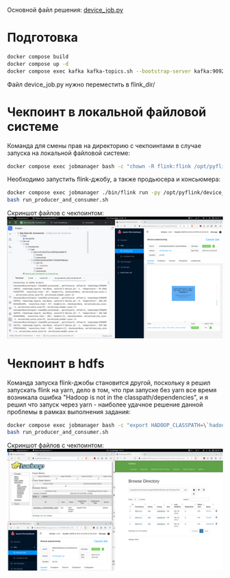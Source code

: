 Основной файл решения: [device_job.py](device_job.py)

# Подготовка

```bash
docker compose build
docker compose up -d
docker compose exec kafka kafka-topics.sh --bootstrap-server kafka:9092 --create --topic itmo2023 --partitions 2 --replication-factor 1
```

Файл device_job.py нужно переместить в flink_dir/

# Чекпоинт в локальной файловой системе

Команда для смены прав на директорию с чекпоинтами в случае запуска на
локальной файловой системе:

```bash
docker compose exec jobmanager bash -c "chown -R flink:flink /opt/pyflink && chmod 755 /opt/pyflink"
```

Необходимо запустить flink-джобу, а также продьюсера и консьюмера:

```bash
docker compose exec jobmanager ./bin/flink run -py /opt/pyflink/device_job.py -d
bash run_producer_and_consumer.sh
```

Скриншот файлов с чекпоинтом:
![task_1_local_dir_screenshot.png](screens/task_1_local_dir_screenshot.png)

# Чекпоинт в hdfs

Команда запуска flink-джобы становится другой, поскольку я решил запускать
flink на yarn, дело в том, что при запуске без yarn все время возникала
ошибка "Hadoop is not in the classpath/dependencies", и я решил что запуск
через yarn - наиболее удачное решение данной проблемы в рамках выполнения
задания:

```bash
docker compose exec jobmanager bash -c "export HADOOP_CLASSPATH=\`hadoop classpath\` && ./bin/yarn-session.sh --detached && ./bin/flink run -py /opt/pyflink/device_job.py -d"
bash run_producer_and_consumer.sh
```

Скриншот файлов с чекпоинтом:
![task_1_hdfs.png](screens%2Ftask_1_hdfs.png)